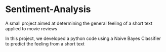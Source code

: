 # Sentiment-Analysis
A small project aimed at determining the general feeling of a short text applied to movie reviews

In this project, we developed a python code using a Naive Bayes Classifier to predict the feeling from a short text
